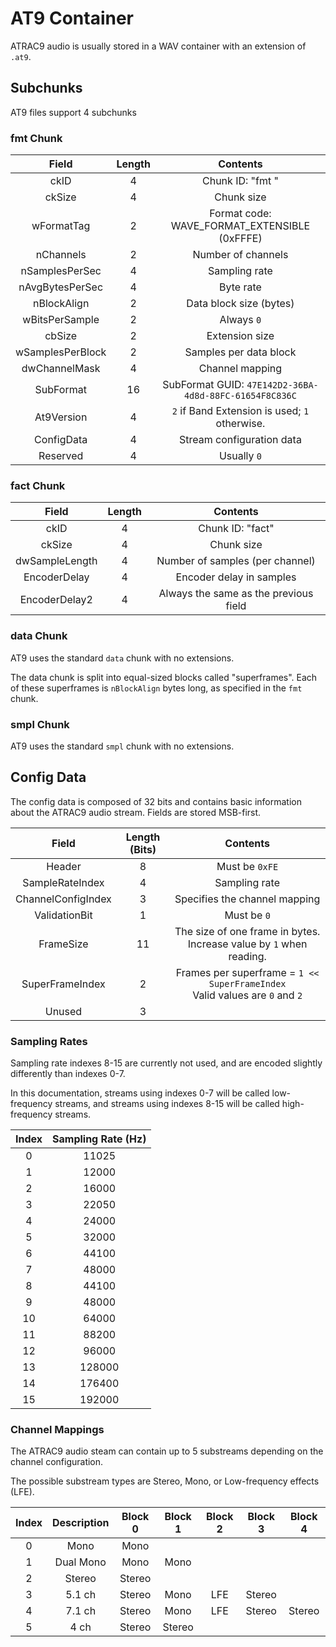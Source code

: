 # AT9 Container
ATRAC9 audio is usually stored in a WAV container with an extension of `.at9`.

## Subchunks

AT9 files support 4 subchunks

### fmt Chunk

|Field|Length|Contents|
|:-:|:-:|:-:|
|ckID|4|Chunk ID: "fmt "|
|ckSize|4|Chunk size|
|wFormatTag|2|Format code: WAVE_FORMAT_EXTENSIBLE (0xFFFE)|
|nChannels|2|Number of channels|
|nSamplesPerSec|4|Sampling rate|
|nAvgBytesPerSec|4|Byte rate|
|nBlockAlign|2|Data block size (bytes)|
|wBitsPerSample|2|Always `0`|
|cbSize|2|Extension size|
|wSamplesPerBlock|2|Samples per data block|
|dwChannelMask|4|Channel mapping|
|SubFormat|16|SubFormat GUID: `47E142D2-36BA-4d8d-88FC-61654F8C836C`|
|At9Version|4|`2` if Band Extension is used; `1` otherwise.|
|ConfigData|4|Stream configuration data|
|Reserved|4|Usually `0`|

### fact Chunk

|Field|Length|Contents|
|:-:|:-:|:-:|
|ckID|4|Chunk ID: "fact"|
|ckSize|4|Chunk size|
|dwSampleLength|4|Number of samples (per channel)|
|EncoderDelay|4|Encoder delay in samples|
|EncoderDelay2|4|Always the same as the previous field|

### data Chunk

AT9 uses the standard `data` chunk with no extensions.

The data chunk is split into equal-sized blocks called "superframes".
Each of these superframes is `nBlockAlign` bytes long, as specified in the `fmt ` chunk.

### smpl Chunk

AT9 uses the standard `smpl` chunk with no extensions.

## Config Data

The config data is composed of 32 bits and contains basic information about the ATRAC9 audio stream. 
Fields are stored MSB-first.

|Field|Length (Bits)|Contents|
|:-:|:-:|:-:|
|Header|8|Must be `0xFE`|
|SampleRateIndex|4|Sampling rate|
|ChannelConfigIndex|3|Specifies the channel mapping|
|ValidationBit|1|Must be `0`|
|FrameSize|11|The size of one frame in bytes. Increase value by `1` when reading.|
|SuperFrameIndex|2|Frames per superframe = `1 << SuperFrameIndex`<br/> Valid values are `0` and `2`|
|Unused|3||

### Sampling Rates

Sampling rate indexes 8-15 are currently not used, and are encoded slightly differently than indexes 0-7.

In this documentation, streams using indexes 0-7 will be called low-frequency streams,
and streams using indexes 8-15 will be called high-frequency streams.

|Index|Sampling Rate (Hz)|
|:-:|:-:|
|0|11025|
|1|12000|
|2|16000|
|3|22050|
|4|24000|
|5|32000|
|6|44100|
|7|48000|
|8|44100|
|9|48000|
|10|64000|
|11|88200|
|12|96000|
|13|128000|
|14|176400|
|15|192000|

### Channel Mappings

The ATRAC9 audio steam can contain up to 5 substreams depending on the channel configuration.

The possible substream types are Stereo, Mono, or Low-frequency effects (LFE).

|Index|Description|Block 0|Block 1|Block 2|Block 3|Block 4|
|:-:|:-:|:-:|:-:|:-:|:-:|:-:|
|0|Mono|Mono|||||
|1|Dual Mono|Mono|Mono||||
|2|Stereo|Stereo|||||
|3|5.1 ch|Stereo|Mono|LFE|Stereo||
|4|7.1 ch|Stereo|Mono|LFE|Stereo|Stereo|
|5|4 ch|Stereo|Stereo||||
